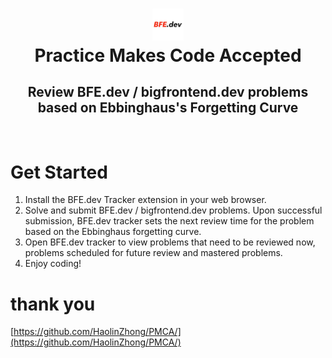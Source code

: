 <h1 align="center">
  <img src="assets/logo2.png" style="width: 10%;" />
  <br>
    <B>P</B>ractice <B>M</B>akes <B>C</B>ode <B>A</B>ccepted
  <br>
</h1>


<h2 align="center">
     Review BFE.dev / bigfrontend.dev problems based on Ebbinghaus's Forgetting Curve
</h2>

<br>

# Get Started

1. Install the BFE.dev Tracker extension in your web browser.
2. Solve and submit BFE.dev / bigfrontend.dev problems. Upon successful submission, BFE.dev tracker sets the next review time for the problem based on the Ebbinghaus forgetting curve.
3. Open BFE.dev tracker to view problems that need to be reviewed now, problems scheduled for future review and mastered problems.
4. Enjoy coding!


# thank you

[https://github.com/HaolinZhong/PMCA/](https://github.com/HaolinZhong/PMCA/)